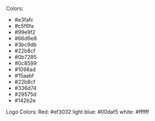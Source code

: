 Colors:

- #e3fafc
- #c5f6fa
- #99e9f2
- #66d9e8
- #3bc9db
- #22b8cf
- #0b7285
- #0c8599
- #1098ad
- #15aabf
- #22b8cf
- #336d74
- #29575d
- #142b2e

Logo Colors:
Red: #ef3032
light blue: #00daf5
white: #ffffff
